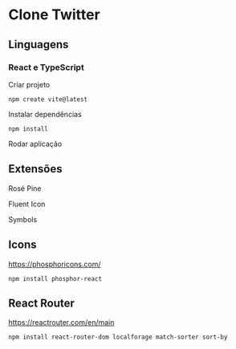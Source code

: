 <h1> Clone Twitter</h1>

<h2> Linguagens </h2>

<h3> React e TypeScript </h3>

<p>Criar projeto</p>

`npm create vite@latest`

<p> Instalar dependências </p>

`npm install`

<p> Rodar aplicação </p>

<h2> Extensões </h2>

<p>Rosé Pine</p>

<p>Fluent Icon</p>

<p>Symbols</p>

<h2>Icons</h2>

<a>https://phosphoricons.com/</a>

`npm install phosphor-react`

<h2>React Router</h2>

<a>https://reactrouter.com/en/main</a>

`npm install react-router-dom localforage match-sorter sort-by`
